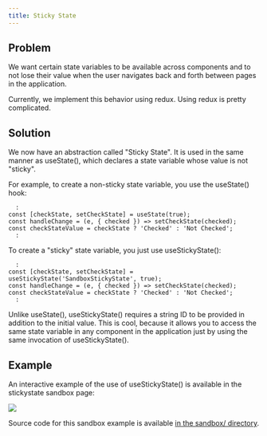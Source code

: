 ```yaml
---
title: Sticky State
---
```


## Problem

We want certain state variables to be available across components and to not lose their value when the user navigates back and forth between pages in the application.

Currently, we implement this behavior using redux.  Using redux is pretty complicated.

## Solution

We now have an abstraction called "Sticky State".  It is used in the same manner as useState(), which declares a state variable whose value is not "sticky".

For example, to create a non-sticky state variable, you use the useState() hook:

```
  :
const [checkState, setCheckState] = useState(true);
const handleChange = (e, { checked }) => setCheckState(checked);
const checkStateValue = checkState ? 'Checked' : 'Not Checked';
  :
```

To create a "sticky" state variable, you just use useStickyState():

```
  :
const [checkState, setCheckState] = useStickyState('SandboxStickyState', true);
const handleChange = (e, { checked }) => setCheckState(checked);
const checkStateValue = checkState ? 'Checked' : 'Not Checked';
  :
```

Unlike useState(), useStickyState() requires a string ID to be provided in addition to the initial value. This is cool, because it allows you to access the same state variable in any component in the application just by using the same invocation of useStickyState().

## Example

An interactive example of the use of useStickyState() is available in the stickystate sandbox page:

<img src="/img/patterns/sticky-state.png" />

Source code for this sandbox example is available [in the sandbox/ directory](https://github.com/radgrad/radgrad2/tree/master/app/imports/ui/pages/sandbox).